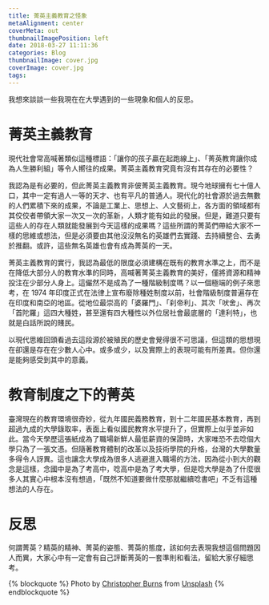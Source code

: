 ```yaml
---
title: 菁英主義教育之怪象
metaAlignment: center
coverMeta: out
thumbnailImagePosition: left
date: 2018-03-27 11:11:36
categories: Blog
thumbnailImage: cover.jpg
coverImage: cover.jpg
tags:
---
```


我想來談談一些我現在在大學遇到的一些現象和個人的反思。
<!-- more -->

# 菁英主義教育
現代社會常高喊著類似這種標語：「讓你的孩子贏在起跑線上」、「菁英教育讓你成為人生勝利組」等令人嚮往的成果。菁英主義教育究竟有沒有其存在的必要性？

我認為是有必要的，但此菁英主義教育非佊菁英主義教育。現今地球擁有七十億人口，其中一定有過人一等的天才、也有平凡的普通人。現代化的社會源於過去無數的人們累積下來的成果，不論是工業上、思想上、人文藝術上，各方面的領域都有其佼佼者帶領大家一次又一次的革新，人類才能有如此的發展。但是，難道只要有這些人的存在人類就能發展到今天這樣的成果嗎？這些所謂的菁英們帶給大家不一樣的思維或想法，但是必須要由其他沒沒無名的英雄們去實踐、去持續整合、去勇於推翻。或許，這些無名英雄也會有成為菁英的一天。

菁英主義教育的實行，我認為最低的限度必須建構在既有的教育水準之上，而不是在降低大部分人的教育水準的同時，高喊著菁英主義教育的美好，僅將資源和精神投注在少部分人身上。這儼然不是成為了一種階級制度嗎？以一個極端的例子來思考，在 1974 年印度正式在法律上宣布廢除種姓制度以前，社會階級制度普遍存在在印度和南亞的地區。從地位最崇高的「婆羅門」、「刹帝利」、其次「吠舍」、再次「首陀羅」這四大種姓，甚至還有四大種性以外位居社會最底層的「達利特」，也就是白話所說的賤民。

以現代思維回頭看過去這段源於被殖民的歷史會覺得很不可思議，但這類的思想現在卻還是存在在少數人心中。或多或少，以及實際上的表現可能有所差異。但你還是能夠感受到其中的意義。

# 教育制度之下的菁英
臺灣現在的教育環境很奇妙，從九年國民義務教育，到十二年國民基本教育，再到超過九成的大學錄取率，表面上看似國民教育水平提升了，但實際上似乎並非如此。當今天學歷這張紙成為了職場新鮮人最低薪資的保證時，大家唯恐不去唸個大學只為了一張文憑。但隨著教育體制的改革以及技術學院的升格，台灣的大學數量多得令人訝異。這也讓念大學成為很多人逃避進入職場的方法，因為從小到大的觀念是這樣，念國中是為了考高中，唸高中是為了考大學，但是唸大學是為了什麼很多人其實心中根本沒有想過，「既然不知道要做什麼那就繼續唸書吧」不乏有這種想法的人存在。

# 反思
何謂菁英？精英的精神、菁英的姿態、菁英的態度，該如何去表現我想這個問題因人而異，大家心中有一定會有自己評斷菁英的一套準則和看法，留給大家仔細思考。

{% blockquote %}
Photo by [Christopher Burns](https://unsplash.com/@christopher__burns) from [Unsplash](https://unsplash.com)
{% endblockquote %}